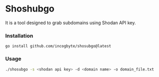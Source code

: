 # Shoshubgo

It is a tool designed to grab subdomains using Shodan API key.&#x20;

### Installation

```
go install github.com/incogbyte/shosubgo@latest
```

### Usage

```bash
./shosubgo -s <shodan api key> -d <domain name> -o domain_file.txt
```
